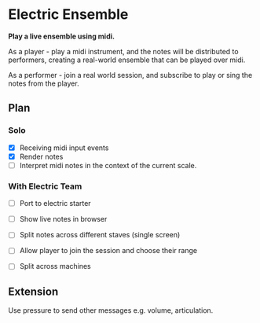 
# Electric Ensemble

**Play a live ensemble using midi.**

As a player - play a midi instrument, and the notes will be distributed to performers, creating a real-world ensemble that can be played over midi. 

As a performer - join a real world session, and subscribe to play or sing the notes from the player. 

## Plan 

### Solo
* [x] Receiving midi input events
* [x] Render notes
* [ ] Interpret midi notes in the context of the current scale.

### With Electric Team
* [ ] Port to electric starter
* [ ] Show live notes in browser
* [ ] Split notes across different staves (single screen)
* [ ] Allow player to join the session and choose their range
* [ ] Split across machines


## Extension
Use pressure to send other messages e.g. volume, articulation. 

